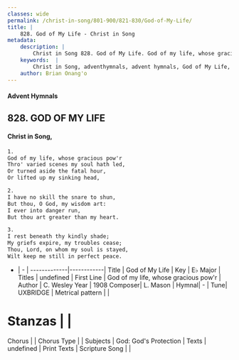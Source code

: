 ```yaml
---
classes: wide
permalink: /christ-in-song/801-900/821-830/God-of-My-Life/
title: |
    828. God of My Life - Christ in Song
metadata:
    description: |
        Christ in Song 828. God of My Life. God of my life, whose gracious pow'r Thro' varied scenes my soul hath led, Or turned aside the fatal hour, Or lifted up my sinking head,
    keywords:  |
        Christ in Song, adventhymnals, advent hymnals, God of My Life, God of my life, whose gracious pow'r. 
    author: Brian Onang'o
---
```


#### Advent Hymnals
## 828. GOD OF MY LIFE
####  Christ in Song,

```txt
1.
God of my life, whose gracious pow'r
Thro' varied scenes my soul hath led,
Or turned aside the fatal hour,
Or lifted up my sinking head,

2.
I have no skill the snare to shun,
But thou, O God, my wisdom art:
I ever into danger run,
But thou art greater than my heart.

3.
I rest beneath thy kindly shade;
My griefs expire, my troubles cease;
Thou, Lord, on whom my soul is stayed,
Wilt keep me still in perfect peace.

```

- |   -  |
-------------|------------|
Title | God of My Life |
Key | E♭ Major |
Titles | undefined |
First Line | God of my life, whose gracious pow'r |
Author | C. Wesley
Year | 1908
Composer| L. Mason |
Hymnal|  - |
Tune| UXBRIDGE |
Metrical pattern | |
# Stanzas |  |
Chorus |  |
Chorus Type |  |
Subjects | God: God's Protection |
Texts | undefined |
Print Texts | 
Scripture Song |  |
    
